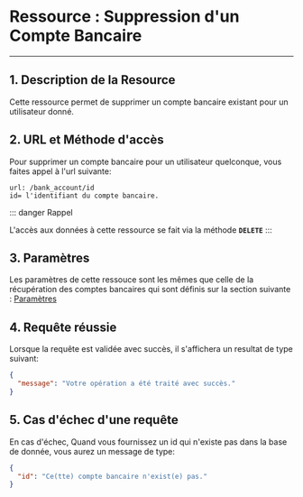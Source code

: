 # Ressource : Suppression d'un Compte Bancaire

---

## 1. Description de la Resource

Cette ressource permet de supprimer un compte bancaire existant pour un utilisateur donné.

## 2. URL et Méthode d'accès

Pour supprimer un compte bancaire pour un utilisateur quelconque, vous faites appel à l'url suivante:

```
url: /bank_account/id
id= l'identifiant du compte bancaire.
```

::: danger Rappel

L'accès aux données à cette ressource se fait via la méthode **`DELETE`**
:::

## 3. Paramètres

Les paramètres de cette ressouce sont les mêmes que celle de la récupération des comptes bancaires qui sont définis sur la section suivante : [Paramètres](/guide/services/bankaccount/retrieve#_3-parametres)

## 4. Requête réussie

Lorsque la requête est validée avec succès, il s'affichera un resultat de type suivant:

```json
{
  "message": "Votre opération a été traité avec succès."
}
```

## 5. Cas d'échec d'une requête

En cas d'échec, Quand vous fournissez un id qui n'existe pas dans la base de donnée, vous aurez un message de type:

```json
{
  "id": "Ce(tte) compte bancaire n'exist(e) pas."
}
```
